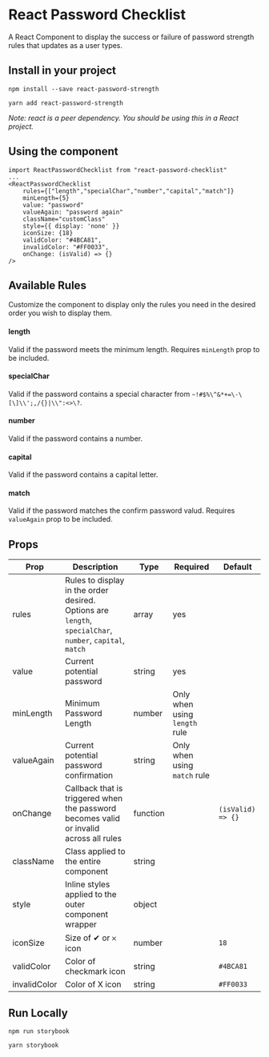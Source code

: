 # React Password Checklist
A React Component to display the success or failure of password strength rules that updates as a user types.

## Install in your project

`npm install --save react-password-strength`

`yarn add react-password-strength`

_Note: react is a peer dependency. You should be using this in a React project._

## Using the component

```
import ReactPasswordChecklist from "react-password-checklist"
...
<ReactPasswordChecklist
	rules={["length","specialChar","number","capital","match"]}
	minLength={5}
	value: "password"
	valueAgain: "password again"
	className="customClass"
	style={{ display: 'none' }}
	iconSize: {18}
	validColor: "#4BCA81",
	invalidColor: "#FF0033",
	onChange: (isValid) => {}
/>
```

## Available Rules

Customize the component to display only the rules you need in the desired order you wish to display them.

#### length
Valid if the password meets the minimum length. Requires `minLength` prop to be included.

#### specialChar

Valid if the password contains a special character from `~!#$%\^&*+=\-\[\]\\';,/{}|\\":<>\?`.

#### number

Valid if the password contains a number.

#### capital

Valid if the password contains a capital letter.

#### match

Valid if the password matches the confirm password valud. Requires `valueAgain` prop to be included.


## Props

| Prop  | Description  | Type  | Required  | Default  |
|---|---|---|---|---|
|  rules | Rules to display in the order desired. Options are `length`, `specialChar`, `number`, `capital`, `match`  | array  | yes |
|  value | Current potential password  | string  | yes |
|  minLength | Minimum Password Length  | number  | Only when using `length` rule |
|  valueAgain | Current potential password confirmation  | string  | Only when using `match` rule |
|  onChange | Callback that is triggered when the password becomes valid or invalid across all rules | function  |  | `(isValid) => {}`
|  className | Class applied to the entire component  | string  |  |
|  style | Inline styles applied to the outer component wrapper  | object  |  |
|  iconSize | Size of ✔ or 𐄂 icon  | number  |  | `18` |
|  validColor | Color of checkmark icon  | string  |  | `#4BCA81` |
|  invalidColor | Color of X icon  | string  |  | `#FF0033` |


## Run Locally

`npm run storybook`

`yarn storybook`
